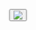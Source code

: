 </pre>
    <button title="Copy to clipboard" class="code-block-clipboard-btn">    
        <img class="code-block-clipboard-icon" src="/thundernetes/assets/images/copy-regular.svg"/>
    </button>
</div>